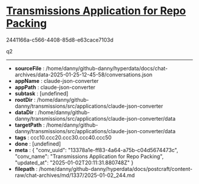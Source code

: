 # [Transmissions Application for Repo Packing](https://claude.ai/chat/13378a1e-ff83-4a64-a75b-c04d5674473c)

2441166a-c566-4408-85d8-e63cace7103d

q2

---

* **sourceFile** : /home/danny/github-danny/hyperdata/docs/chat-archives/data-2025-01-25-12-45-58/conversations.json
* **appName** : claude-json-converter
* **appPath** : claude-json-converter
* **subtask** : [undefined]
* **rootDir** : /home/danny/github-danny/transmissions/src/applications/claude-json-converter
* **dataDir** : /home/danny/github-danny/transmissions/src/applications/claude-json-converter/data
* **targetPath** : /home/danny/github-danny/transmissions/src/applications/claude-json-converter/data
* **tags** : ccc10.ccc20.ccc30.ccc40.ccc50
* **done** : [undefined]
* **meta** : {
  "conv_uuid": "13378a1e-ff83-4a64-a75b-c04d5674473c",
  "conv_name": "Transmissions Application for Repo Packing",
  "updated_at": "2025-01-02T20:11:31.880748Z"
}
* **filepath** : /home/danny/github-danny/hyperdata/docs/postcraft/content-raw/chat-archives/md/1337/2025-01-02_244.md